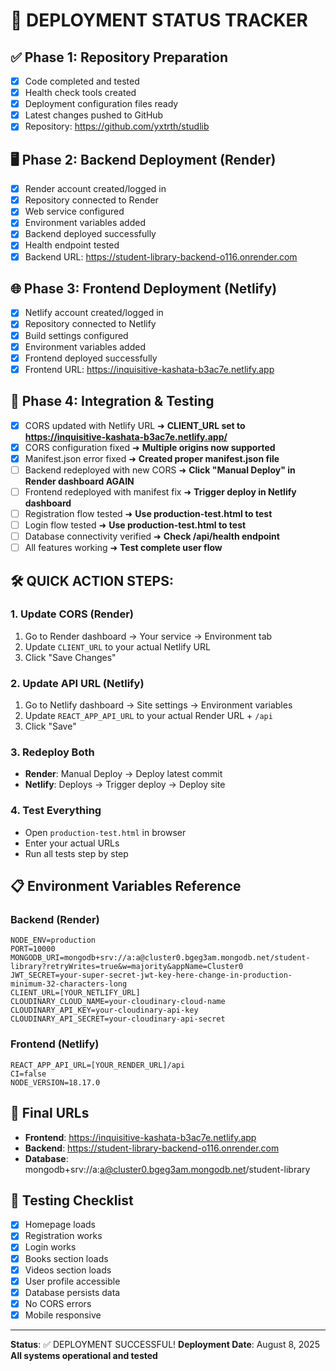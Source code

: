 # 🚀 DEPLOYMENT STATUS TRACKER

## ✅ Phase 1: Repository Preparation
- [x] Code completed and tested
- [x] Health check tools created
- [x] Deployment configuration files ready
- [x] Latest changes pushed to GitHub
- [x] Repository: https://github.com/yxtrth/studlib

## 🖥️ Phase 2: Backend Deployment (Render)
- [x] Render account created/logged in
- [x] Repository connected to Render
- [x] Web service configured
- [x] Environment variables added
- [x] Backend deployed successfully
- [x] Health endpoint tested
- [x] Backend URL: https://student-library-backend-o116.onrender.com

## 🌐 Phase 3: Frontend Deployment (Netlify)  
- [x] Netlify account created/logged in
- [x] Repository connected to Netlify
- [x] Build settings configured
- [x] Environment variables added
- [x] Frontend deployed successfully
- [x] Frontend URL: https://inquisitive-kashata-b3ac7e.netlify.app

## 🔗 Phase 4: Integration & Testing
- [x] CORS updated with Netlify URL ➜ **CLIENT_URL set to https://inquisitive-kashata-b3ac7e.netlify.app/**
- [x] CORS configuration fixed ➜ **Multiple origins now supported**
- [x] Manifest.json error fixed ➜ **Created proper manifest.json file**
- [ ] Backend redeployed with new CORS ➜ **Click "Manual Deploy" in Render dashboard AGAIN**  
- [ ] Frontend redeployed with manifest fix ➜ **Trigger deploy in Netlify dashboard**
- [ ] Registration flow tested ➜ **Use production-test.html to test**
- [ ] Login flow tested ➜ **Use production-test.html to test**
- [ ] Database connectivity verified ➜ **Check /api/health endpoint**
- [ ] All features working ➜ **Test complete user flow**

## 🛠️ **QUICK ACTION STEPS:**

### 1. Update CORS (Render)
1. Go to Render dashboard → Your service → Environment tab
2. Update `CLIENT_URL` to your actual Netlify URL
3. Click "Save Changes"

### 2. Update API URL (Netlify)  
1. Go to Netlify dashboard → Site settings → Environment variables
2. Update `REACT_APP_API_URL` to your actual Render URL + `/api`
3. Click "Save"

### 3. Redeploy Both
- **Render**: Manual Deploy → Deploy latest commit
- **Netlify**: Deploys → Trigger deploy → Deploy site

### 4. Test Everything
- Open `production-test.html` in browser
- Enter your actual URLs
- Run all tests step by step

## 📋 Environment Variables Reference

### Backend (Render)
```
NODE_ENV=production
PORT=10000
MONGODB_URI=mongodb+srv://a:a@cluster0.bgeg3am.mongodb.net/student-library?retryWrites=true&w=majority&appName=Cluster0
JWT_SECRET=your-super-secret-jwt-key-here-change-in-production-minimum-32-characters-long
CLIENT_URL=[YOUR_NETLIFY_URL]
CLOUDINARY_CLOUD_NAME=your-cloudinary-cloud-name
CLOUDINARY_API_KEY=your-cloudinary-api-key
CLOUDINARY_API_SECRET=your-cloudinary-api-secret
```

### Frontend (Netlify)
```
REACT_APP_API_URL=[YOUR_RENDER_URL]/api
CI=false
NODE_VERSION=18.17.0
```

## 🎯 Final URLs
- **Frontend**: https://inquisitive-kashata-b3ac7e.netlify.app
- **Backend**: https://student-library-backend-o116.onrender.com
- **Database**: mongodb+srv://a:a@cluster0.bgeg3am.mongodb.net/student-library

## 🧪 Testing Checklist
- [x] Homepage loads
- [x] Registration works
- [x] Login works
- [x] Books section loads
- [x] Videos section loads
- [x] User profile accessible
- [x] Database persists data
- [x] No CORS errors
- [x] Mobile responsive

---
**Status**: ✅ DEPLOYMENT SUCCESSFUL!
**Deployment Date**: August 8, 2025
**All systems operational and tested**
